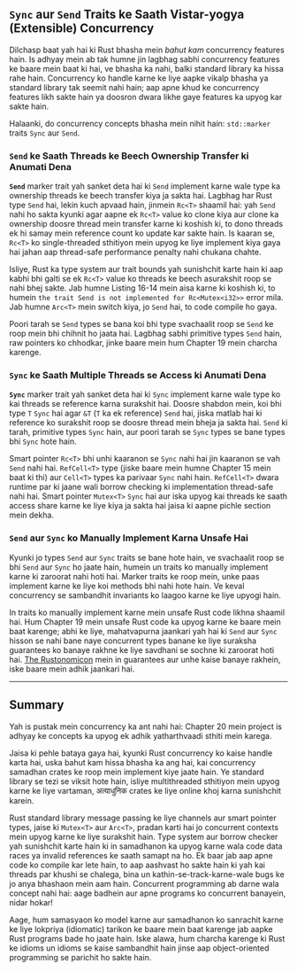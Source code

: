 ## `Sync` aur `Send` Traits ke Saath Vistar-yogya (Extensible) Concurrency

Dilchasp baat yah hai ki Rust bhasha mein *bahut kam* concurrency features hain. Is adhyay mein ab tak humne jin lagbhag sabhi concurrency features ke baare mein baat ki hai, ve bhasha ka nahi, balki standard library ka hissa rahe hain. Concurrency ko handle karne ke liye aapke vikalp bhasha ya standard library tak seemit nahi hain; aap apne khud ke concurrency features likh sakte hain ya doosron dwara likhe gaye features ka upyog kar sakte hain.

Halaanki, do concurrency concepts bhasha mein nihit hain: `std::marker` traits `Sync` aur `Send`.

### `Send` ke Saath Threads ke Beech Ownership Transfer ki Anumati Dena

**`Send`** marker trait yah sanket deta hai ki `Send` implement karne wale type ka ownership threads ke beech transfer kiya ja sakta hai. Lagbhag har Rust type `Send` hai, lekin kuch apvaad hain, jinmein `Rc<T>` shaamil hai: yah `Send` nahi ho sakta kyunki agar aapne ek `Rc<T>` value ko clone kiya aur clone ka ownership doosre thread mein transfer karne ki koshish ki, to dono threads ek hi samay mein reference count ko update kar sakte hain. Is kaaran se, `Rc<T>` ko single-threaded sthitiyon mein upyog ke liye implement kiya gaya hai jahan aap thread-safe performance penalty nahi chukana chahte.

Isliye, Rust ka type system aur trait bounds yah sunishchit karte hain ki aap kabhi bhi galti se ek `Rc<T>` value ko threads ke beech asurakshit roop se nahi bhej sakte. Jab humne Listing 16-14 mein aisa karne ki koshish ki, to humein `the trait Send is not implemented for Rc<Mutex<i32>>` error mila. Jab humne `Arc<T>` mein switch kiya, jo `Send` hai, to code compile ho gaya.

Poori tarah se `Send` types se bana koi bhi type svachaalit roop se `Send` ke roop mein bhi chihnit ho jaata hai. Lagbhag sabhi primitive types `Send` hain, raw pointers ko chhodkar, jinke baare mein hum Chapter 19 mein charcha karenge.

### `Sync` ke Saath Multiple Threads se Access ki Anumati Dena

**`Sync`** marker trait yah sanket deta hai ki `Sync` implement karne wale type ko kai threads se reference karna surakshit hai. Doosre shabdon mein, koi bhi type `T` `Sync` hai agar `&T` (`T` ka ek reference) `Send` hai, jiska matlab hai ki reference ko surakshit roop se doosre thread mein bheja ja sakta hai. `Send` ki tarah, primitive types `Sync` hain, aur poori tarah se `Sync` types se bane types bhi `Sync` hote hain.

Smart pointer `Rc<T>` bhi unhi kaaranon se `Sync` nahi hai jin kaaranon se vah `Send` nahi hai. `RefCell<T>` type (jiske baare mein humne Chapter 15 mein baat ki thi) aur `Cell<T>` types ka parivaar `Sync` nahi hain. `RefCell<T>` dwara runtime par ki jaane wali borrow checking ki implementation thread-safe nahi hai. Smart pointer `Mutex<T>` `Sync` hai aur iska upyog kai threads ke saath access share karne ke liye kiya ja sakta hai jaisa ki aapne pichle section mein dekha.

### `Send` aur `Sync` ko Manually Implement Karna Unsafe Hai

Kyunki jo types `Send` aur `Sync` traits se bane hote hain, ve svachaalit roop se bhi `Send` aur `Sync` ho jaate hain, humein un traits ko manually implement karne ki zaroorat nahi hoti hai. Marker traits ke roop mein, unke paas implement karne ke liye koi methods bhi nahi hote hain. Ve keval concurrency se sambandhit invariants ko laagoo karne ke liye upyogi hain.

In traits ko manually implement karne mein unsafe Rust code likhna shaamil hai. Hum Chapter 19 mein unsafe Rust code ka upyog karne ke baare mein baat karenge; abhi ke liye, mahatvapurna jaankari yah hai ki `Send` aur `Sync` hisson se nahi bane naye concurrent types banane ke liye suraksha guarantees ko banaye rakhne ke liye savdhani se sochne ki zaroorat hoti hai. [The Rustonomicon][The Rustonomicon] mein in guarantees aur unhe kaise banaye rakhein, iske baare mein adhik jaankari hai.

-----

## Summary

Yah is pustak mein concurrency ka ant nahi hai: Chapter 20 mein project is adhyay ke concepts ka upyog ek adhik yatharthvaadi sthiti mein karega.

Jaisa ki pehle bataya gaya hai, kyunki Rust concurrency ko kaise handle karta hai, uska bahut kam hissa bhasha ka ang hai, kai concurrency samadhan crates ke roop mein implement kiye jaate hain. Ye standard library se tezi se viksit hote hain, isliye multithreaded sthitiyon mein upyog karne ke liye vartaman, अत्याधुनिक crates ke liye online khoj karna sunishchit karein.

Rust standard library message passing ke liye channels aur smart pointer types, jaise ki `Mutex<T>` aur `Arc<T>`, pradan karti hai jo concurrent contexts mein upyog karne ke liye surakshit hain. Type system aur borrow checker yah sunishchit karte hain ki in samadhanon ka upyog karne wala code data races ya invalid references ke saath samapt na ho. Ek baar jab aap apne code ko compile kar lete hain, to aap aashvast ho sakte hain ki yah kai threads par khushi se chalega, bina un kathin-se-track-karne-wale bugs ke jo anya bhashaon mein aam hain. Concurrent programming ab darne wala concept nahi hai: aage badhein aur apne programs ko concurrent banayein, nidar hokar\!

Aage, hum samasyaon ko model karne aur samadhanon ko sanrachit karne ke liye lokpriya (idiomatic) tarikon ke baare mein baat karenge jab aapke Rust programs bade ho jaate hain. Iske alawa, hum charcha karenge ki Rust ke idioms un idioms se kaise sambandhit hain jinse aap object-oriented programming se parichit ho sakte hain.

[the rustonomicon]: https://www.google.com/search?q=%5Bhttps://doc.rust-lang.org/stable/nomicon/%5D\(https://doc.rust-lang.org/stable/nomicon/\)